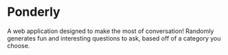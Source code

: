 # Ponderly
A web application designed to make the most of conversation! Randomly generates fun and interesting questions to ask, based off of a category you choose.